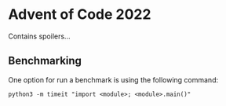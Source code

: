 # Advent of Code 2022

Contains spoilers...

## Benchmarking

One option for run a benchmark is using the following command:

```
python3 -m timeit "import <module>; <module>.main()"
```
